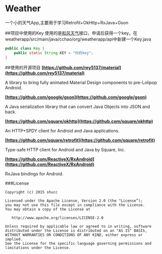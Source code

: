 # Weather
一个小的天气App,主要用于学习Retrofit+OkHttp+RxJava+Gson

##项目中使用的Key
使用的是[和风天气](http://www.heweather.com/)接口，申请后获得一个key，在weatherapp/src/main/java/cchao/org/weatherapp/api中新建一个Key.java

```java
public class Key {
    public static String KEY = "你的key";
}
```

##使用的开源项目
**[https://github.com/rey5137/material](https://github.com/rey5137/material)**

A library to bring fully animated Material Design components to pre-Lolipop Android.

**[https://github.com/google/gson](https://github.com/google/gson)**

A Java serialization library that can convert Java Objects into JSON and back.

**[https://github.com/square/okhttp](https://github.com/square/okhttp)**

An HTTP+SPDY client for Android and Java applications.

**[https://github.com/square/retrofit](https://github.com/square/retrofit)**

Type-safe HTTP client for Android and Java by Square, Inc.

**[https://github.com/ReactiveX/RxAndroid](https://github.com/ReactiveX/RxAndroid)**

RxJava bindings for Android.

###License

```
Copyright (c) 2015 shucc

Licensed under the Apache License, Version 2.0 (the "License”);
you may not use this file except in compliance with the License.
You may obtain a copy of the License at
   
   http://www.apache.org/licenses/LICENSE-2.0

Unless required by applicable law or agreed to in writing, software
distributed under the License is distributed on an "AS IS" BASIS,
WITHOUT WARRANTIES OR CONDITIONS OF ANY KIND, either express or implied.
See the License for the specific language governing permissions and
limitations under the License.
```
